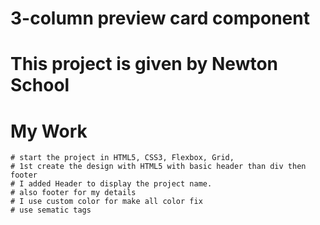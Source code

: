 # 3-column preview card component

# This project is given by Newton School

# My Work
    # start the project in HTML5, CSS3, Flexbox, Grid, 
    # 1st create the design with HTML5 with basic header than div then footer
    # I added Header to display the project name.
    # also footer for my details
    # I use custom color for make all color fix
    # use sematic tags